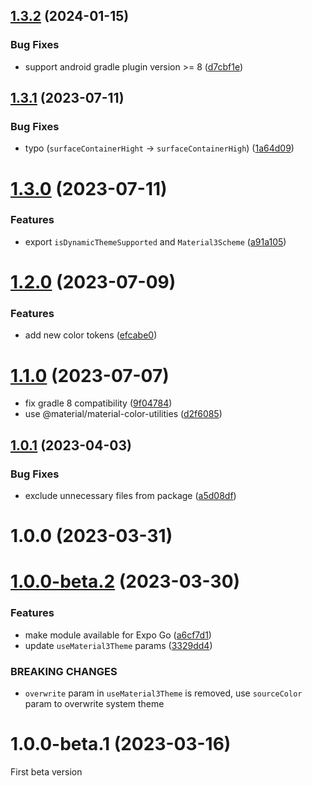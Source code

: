 ## [1.3.2](https://github.com/pchmn/expo-material3-theme/compare/v1.3.1...v1.3.2) (2024-01-15)


### Bug Fixes

* support android gradle plugin version >= 8 ([d7cbf1e](https://github.com/pchmn/expo-material3-theme/commit/d7cbf1e51278ee77fb325dd45c02f706753fb120))

## [1.3.1](https://github.com/pchmn/expo-material3-theme/compare/v1.3.0...v1.3.1) (2023-07-11)


### Bug Fixes

* typo (`surfaceContainerHight` -> `surfaceContainerHigh`) ([1a64d09](https://github.com/pchmn/expo-material3-theme/commit/1a64d094bc7d08cf0864a42ffa8ea9a96b977086))

# [1.3.0](https://github.com/pchmn/expo-material3-theme/compare/v1.2.0...v1.3.0) (2023-07-11)


### Features

* export `isDynamicThemeSupported` and `Material3Scheme` ([a91a105](https://github.com/pchmn/expo-material3-theme/commit/a91a1050582f84a34d61575dc4ffb9706609e61a))

# [1.2.0](https://github.com/pchmn/expo-material3-theme/compare/v1.1.0...v1.2.0) (2023-07-09)


### Features

* add new color tokens ([efcabe0](https://github.com/pchmn/expo-material3-theme/commit/efcabe05da8db8ffc690559a7f02d7360f834715))

# [1.1.0](https://github.com/pchmn/expo-material3-theme/compare/v1.0.1...v1.1.0) (2023-07-07)

* fix gradle 8 compatibility ([9f04784](https://github.com/pchmn/expo-material3-theme/commit/9f04784fadfdde8c80fd3c889e72f55267fee156))
* use @material/material-color-utilities ([d2f6085](https://github.com/pchmn/expo-material3-theme/commit/d2f6085e4ed3cf207ef534d71ab4c38ec8311329))

## [1.0.1](https://github.com/pchmn/expo-material3-theme/compare/v1.0.0...v1.0.1) (2023-04-03)


### Bug Fixes

* exclude unnecessary files from package ([a5d08df](https://github.com/pchmn/expo-material3-theme/commit/a5d08dfc7a9c356afe276ea5271adc6a3363ec93))

# 1.0.0 (2023-03-31)


# [1.0.0-beta.2](https://github.com/pchmn/expo-material3-theme/compare/v1.0.0-beta.1...v1.0.0-beta.2) (2023-03-30)


### Features

* make module available for Expo Go ([a6cf7d1](https://github.com/pchmn/expo-material3-theme/commit/a6cf7d1f7b6a29a91faf902304490255626bcaa0))
* update `useMaterial3Theme` params ([3329dd4](https://github.com/pchmn/expo-material3-theme/commit/3329dd4718f4d0bf2b88fe83d74380f208c5ad53))


### BREAKING CHANGES

* `overwrite` param in `useMaterial3Theme` is removed, use `sourceColor` param to overwrite system theme

# 1.0.0-beta.1 (2023-03-16)

First beta version
